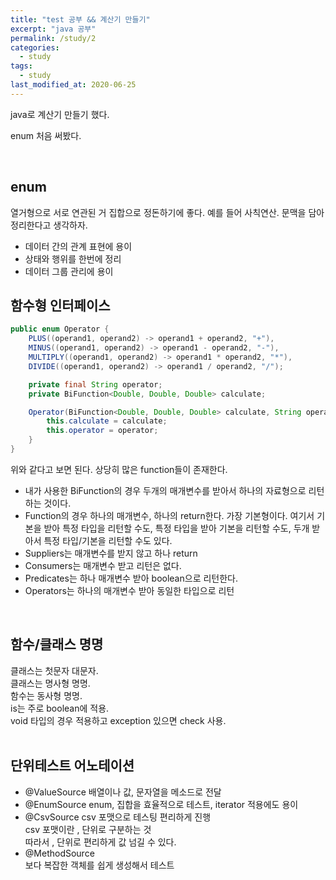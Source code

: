 ```yaml
---
title: "test 공부 && 계산기 만들기"
excerpt: "java 공부"
permalink: /study/2
categories:
  - study
tags:
  - study
last_modified_at: 2020-06-25
---
```


java로 계산기 만들기 했다.  

enum 처음 써봤다.

<br>

## enum   
열거형으로 서로 연관된 거 집합으로 정돈하기에 좋다. 예를 들어 사칙연산. 문맥을 담아 정리한다고 생각하자.  
- 데이터 간의 관계 표현에 용이  
- 상태와 행위를 한번에 정리  
- 데이터 그룹 관리에 용이  

## 함수형 인터페이스  
```java
public enum Operator {
    PLUS((operand1, operand2) -> operand1 + operand2, "+"),
    MINUS((operand1, operand2) -> operand1 - operand2, "-"),
    MULTIPLY((operand1, operand2) -> operand1 * operand2, "*"),
    DIVIDE((operand1, operand2) -> operand1 / operand2, "/");

    private final String operator;
    private BiFunction<Double, Double, Double> calculate;

    Operator(BiFunction<Double, Double, Double> calculate, String operator) {
        this.calculate = calculate;
        this.operator = operator;
    }
}
```
위와 같다고 보면 된다. 상당히 많은 function들이 존재한다.  
- 내가 사용한 BiFunction의 경우 두개의 매개변수를 받아서 하나의 자료형으로 리턴하는 것이다.  
- Function의 경우 하나의 매개변수, 하나의 return한다. 가장 기본형이다. 여기서 기본을 받아 특정 타입을 리턴할 수도, 특정 타입을 받아 기본을 리턴할 수도, 두개 받아서 특정 타입/기본을 리턴할 수도 있다.  
- Suppliers는 매개변수를 받지 않고 하나 return  
- Consumers는 매개변수 받고 리턴은 없다.  
- Predicates는 하나 매개변수 받아 boolean으로 리턴한다.  
- Operators는 하나의 매개변수 받아 동일한 타입으로 리턴
<br>

## 함수/클래스 명명
클래스는 첫문자 대문자.  
클래스는 명사형 명명.  
함수는 동사형 명명.  
is는 주로 boolean에 적용.  
void 타입의 경우 적용하고 exception 있으면 check 사용.  
<br>

## 단위테스트 어노테이션
- @ValueSource
배열이나 값, 문자열을 메소드로 전달  
- @EnumSource
enum, 집합을 효율적으로 테스트, iterator 적용에도 용이  
- @CsvSource
csv 포맷으로 테스팅 편리하게 진행   
csv 포맷이란 , 단위로 구분하는 것  
따라서 , 단위로 편리하게 값 넘길 수 있다.
- @MethodSource  
보다 복잡한 객체를 쉽게 생성해서 테스트